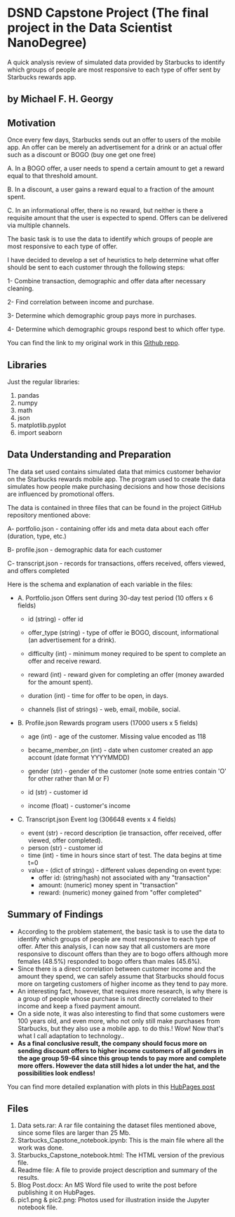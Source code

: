 # DSND Capstone Project (The final project in the Data Scientist NanoDegree)
A quick analysis review of simulated data provided by Starbucks to identify which groups of people are most responsive to each type of offer sent by Starbucks rewards app.

## by Michael F. H. Georgy

## Motivation
Once every few days, Starbucks sends out an offer to users of the mobile app. An offer can be merely an advertisement for a drink or an actual offer such as a discount or BOGO (buy one get one free)

A. In a BOGO offer, a user needs to spend a certain amount to get a reward equal to that threshold amount.

B. In a discount, a user gains a reward equal to a fraction of the amount spent.

C. In an informational offer, there is no reward, but neither is there a requisite amount that the user is expected to spend. Offers can be delivered via multiple channels.

The basic task is to use the data to identify which groups of people are most responsive to each type of offer.

I have decided to develop a set of heuristics to help determine what offer should be sent to each customer through the following steps:

1- Combine transaction, demographic and offer data after necessary cleaning.

2- Find correlation between income and purchase.

3- Determine which demographic group pays more in purchases.

4- Determine which demographic groups respond best to which offer type.

You can find the link to my original work in this [Github repo](https://github.com/michael-fawzy/DSND-Capstone).

## Libraries
Just the regular libraries:

1. pandas
2. numpy
3. math
4. json
5. matplotlib.pyplot
6. import seaborn

## Data Understanding and Preparation
The data set used contains simulated data that mimics customer behavior on the Starbucks rewards mobile app. The program used to create the data simulates how people make purchasing decisions and how those decisions are influenced by promotional offers.

The data is contained in three files that can be found in the project GitHub repository mentioned above:

A-	portfolio.json - containing offer ids and meta data about each offer (duration, type, etc.)

B- 	profile.json - demographic data for each customer

C-  transcript.json - records for transactions, offers received, offers viewed, and offers completed

Here is the schema and explanation of each variable in the files:

- A. Portfolio.json	
Offers sent during 30-day test period (10 offers x 6 fields)

    -	id (string) - offer id
    
    -	offer_type (string) - type of offer ie BOGO, discount, informational (an advertisement for a drink).
    
    -	difficulty (int) - minimum money required to be spent to complete an offer and receive reward.
    
    -	reward (int) - reward given for completing an offer (money awarded for the amount spent).
    
    -	duration (int) - time for offer to be open, in days.
    
    -	channels (list of strings) - web, email, mobile, social.
 
- B. Profile.json
Rewards program users (17000 users x 5 fields)

    -	age (int) - age of the customer. Missing value encoded as 118
    
    -	became_member_on (int) - date when customer created an app account (date format YYYYMMDD)
    
    -	gender (str) - gender of the customer (note some entries contain 'O' for other rather than M or F)
    
    -	id (str) - customer id
    
    -	income (float) - customer's income
 
- C. Transcript.json
Event log (306648 events x 4 fields)
    -	event (str) - record description (ie transaction, offer received, offer viewed, offer completed).
    -	person (str) - customer id
    -	time (int) - time in hours since start of test. The data begins at time t=0
    -	value - (dict of strings) - different values depending on event type:
        -	offer id: (string/hash) not associated with any "transaction"
        -	amount: (numeric) money spent in "transaction"
        -	reward: (numeric) money gained from "offer completed"



## Summary of Findings

- According to the problem statement, the basic task is to use the data to identify which groups of people are most responsive to each type of offer. After this analysis, I can now say that all customers are more responsive to discount offers than they are to bogo offers although more females (48.5%) responded to bogo offers than males (45.6%).
- Since there is a direct correlation between customer income and the amount they spend, we can safely assume that Starbucks should focus more on targeting customers of higher income as they tend to pay more.
- An interesting fact, however, that requires more research, is why there is a group of people whose purchase is not directly correlated to their income and keep a fixed payment amount.
- On a side note, it was also interesting to find that some customers were 100 years old, and even more, who not only still make purchases from Starbucks, but they also use a mobile app. to do this.! Wow! Now that's what I call adaptation to technology..
- **As a final conclusive result, the company should focus more on sending discount offers to higher income customers of all genders in the age group 59-64 since this group tends to pay more and complete more offers. However the data still hides a lot under the hat, and the possibilities look endless!**


You can find more detailed explanation with plots in this [HubPages post](https://hubpages.com/technology/Offers-Offers-Offers-From-Starbucks)

## Files

1. Data sets.rar: A rar file containing the dataset files mentioned above, since some files are larger than 25 Mb.
2. Starbucks_Capstone_notebook.ipynb: This is the main file where all the work was done.
3. Starbucks_Capstone_notebook.html: The HTML version of the previous file.
4. Readme file: A file to provide project description and summary of the results.
5. Blog Post.docx: An MS Word file used to write the post before publishing it on HubPages.
6. pic1.png & pic2.png: Photos used for illustration inside the Jupyter notebook file.


